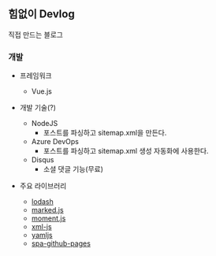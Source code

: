 ## 힘없이 Devlog

직접 만드는 블로그

### 개발

* 프레임워크

    * Vue.js

* 개발 기술(?)

    * NodeJS
        * 포스트를 파싱하고 sitemap.xml을 만든다.
    * Azure DevOps
        * 포스트를 파싱하고 sitemap.xml 생성 자동화에 사용한다.
    * Disqus
        * 소셜 댓글 기능(무료)

* 주요 라이브러리

    * [lodash](https://lodash.com/)
    * [marked.js](https://marked.js.org/)
    * [moment.js](https://momentjs.com/)
    * [xml-js](https://www.npmjs.com/package/xml-js)
    * [yamljs](https://www.npmjs.com/package/yamljs)
    * [spa-github-pages](https://github.com/rafgraph/spa-github-pages)